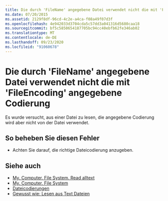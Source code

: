 ```yaml
---
title: Die durch 'FileName' angegebene Datei verwendet nicht die mit 'FileEncoding' angegebene Codierung
ms.date: 07/20/2015
ms.assetid: 2129f8df-96cd-4c2e-a4ca-f08a49f07d3f
ms.openlocfilehash: 4e942033d3704cda5c57dd3a041316d5680caa18
ms.sourcegitcommit: bf5c5850654187705bc94cc40ebfb62fe346ab02
ms.translationtype: MT
ms.contentlocale: de-DE
ms.lasthandoff: 09/23/2020
ms.locfileid: "91060678"
---
```

# <a name="file-specified-by-filename-does-not-use-the-encoding-specified-by-fileencoding"></a>Die durch 'FileName' angegebene Datei verwendet nicht die mit 'FileEncoding' angegebene Codierung

Es wurde versucht, aus einer Datei zu lesen, die angegebene Codierung wird aber nicht von der Datei verwendet.  
  
## <a name="to-correct-this-error"></a>So beheben Sie diesen Fehler  
  
- Achten Sie darauf, die richtige Dateicodierung anzugeben.  
  
## <a name="see-also"></a>Siehe auch

- [My. Computer. File System. Read alltext](xref:Microsoft.VisualBasic.FileIO.FileSystem.ReadAllText%2A)
- [My. Computer. File System](xref:Microsoft.VisualBasic.FileIO.FileSystem)
- [Dateicodierungen](../developing-apps/programming/drives-directories-files/file-encodings.md)
- [Gewusst wie: Lesen aus Text Dateien](../developing-apps/programming/drives-directories-files/how-to-read-from-text-files.md)

